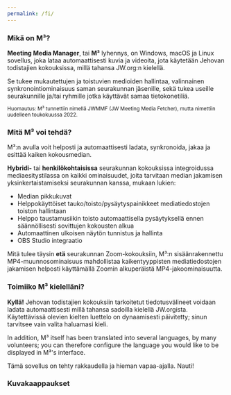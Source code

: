 ```yaml
---
permalink: /fi/
---
```

  
### Mikä on M³?

**Meeting Media Manager**, tai **M³** lyhennys, on Windows, macOS ja Linux sovellus, joka lataa automaattisesti kuvia ja videoita, jota käytetään Jehovan todistajien kokouksissa, millä tahansa JW.org:n kielellä.

Se tukee mukautettujen ja toistuvien medioiden hallintaa, valinnainen synkronointiominaisuus saman seurakunnan jäsenille, sekä tukea useille seurakunnille ja/tai ryhmille jotka käyttävät samaa tietokonetiliä.

<sup>Huomautus: M³ tunnettiin nimellä JWMMF (JW Meeting Media Fetcher), mutta nimettiin uudelleen toukokuussa 2022.</sup>

### Mitä M³ voi tehdä?

M³:n avulla voit helposti ja automaattisesti ladata, synkronoida, jakaa ja esittää kaiken kokousmedian.

**Hybridi-** tai **henkilökohtaisissa** seurakunnan kokouksissa integroidussa mediaesitystilassa on kaikki ominaisuudet, joita tarvitaan median jakamisen yksinkertaistamiseksi seurakunnan kanssa, mukaan lukien:

- Median pikkukuvat
- Helppokäyttöiset tauko/toisto/pysäytyspainikkeet mediatiedostojen toiston hallintaan
- Helppo taustamusiikin toisto automaattisella pysäytyksellä ennen säännöllisesti sovittujen kokousten alkua
- Automaattinen ulkoisen näytön tunnistus ja hallinta
- OBS Studio integraatio

Mitä tulee täysin **etä** seurakunnan Zoom-kokouksiin, M³:n sisäänrakennettu MP4-muunnosominaisuus mahdollistaa kaikentyyppisten mediatiedostojen jakamisen helposti käyttämällä Zoomin alkuperäistä MP4-jakoominaisuutta.

### Toimiiko M³ kielelläni?

**Kyllä!** Jehovan todistajien kokouksiin tarkoitetut tiedotusvälineet voidaan ladata automaattisesti millä tahansa sadoilla kielellä JW.orgista. Käytettävissä olevien kielten luettelo on dynaamisesti päivitetty; sinun tarvitsee vain valita haluamasi kieli.

In addition, M³ itself has been translated into several languages, by many volunteers; you can therefore configure the language you would like to be displayed in M³'s interface.

Tämä sovellus on tehty rakkaudella ja hieman vapaa-ajalla. Nauti!

### Kuvakaappaukset
